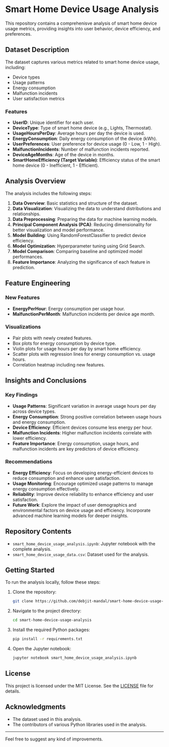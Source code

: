 
# Smart Home Device Usage Analysis

This repository contains a comprehenisve analysis of smart home device usage metrics, providing insights into user behavior, device efficiency, and preferences.

## Dataset Description

The dataset captures various metrics related to smart home device usage, including:
- Device types
- Usage patterns
- Energy consumption
- Malfunction incidents
- User satisfaction metrics

### Features

- **UserID**: Unique identifier for each user.
- **DeviceType**: Type of smart home device (e.g., Lights, Thermostat).
- **UsageHoursPerDay**: Average hours per day the device is used.
- **EnergyConsumption**: Daily energy consumption of the device (kWh).
- **UserPreferences**: User preference for device usage (0 - Low, 1 - High).
- **MalfunctionIncidents**: Number of malfunction incidents reported.
- **DeviceAgeMonths**: Age of the device in months.
- **SmartHomeEfficiency (Target Variable)**: Efficiency status of the smart home device (0 - Inefficient, 1 - Efficient).

## Analysis Overview

The analysis includes the following steps:
1. **Data Overview**: Basic statistics and structure of the dataset.
2. **Data Visualization**: Visualizing the data to understand distributions and relationships.
3. **Data Preprocessing**: Preparing the data for machine learning models.
4. **Principal Component Analysis (PCA)**: Reducing dimensionality for better visualization and model performance.
5. **Model Building**: Using RandomForestClassifier to predict device efficiency.
6. **Model Optimization**: Hyperparameter tuning using Grid Search.
7. **Model Comparison**: Comparing baseline and optimized model performances.
8. **Feature Importance**: Analyzing the significance of each feature in prediction.

## Feature Engineering

### New Features
- **EnergyPerHour**: Energy consumption per usage hour.
- **MalfunctionPerMonth**: Malfunction incidents per device age month.

### Visualizations
- Pair plots with newly created features.
- Box plots for energy consumption by device type.
- Violin plots for usage hours per day by smart home efficiency.
- Scatter plots with regression lines for energy consumption vs. usage hours.
- Correlation heatmap including new features.

## Insights and Conclusions

### Key Findings
- **Usage Patterns**: Significant variation in average usage hours per day across device types.
- **Energy Consumption**: Strong positive correlation between usage hours and energy consumption.
- **Device Efficiency**: Efficient devices consume less energy per hour.
- **Malfunction Incidents**: Higher malfunction incidents correlate with lower efficiency.
- **Feature Importance**: Energy consumption, usage hours, and malfunction incidents are key predictors of device efficiency.

### Recommendations
- **Energy Efficiency**: Focus on developing energy-efficient devices to reduce consumption and enhance user satisfaction.
- **Usage Monitoring**: Encourage optimized usage patterns to manage energy consumption effectively.
- **Reliability**: Improve device reliability to enhance efficiency and user satisfaction.
- **Future Work**: Explore the impact of user demographics and environmental factors on device usage and efficiency. Incorporate advanced machine learning models for deeper insights.

## Repository Contents

- `smart_home_device_usage_analysis.ipynb`: Jupyter notebook with the complete analysis.
- `smart_home_device_usage_data.csv`: Dataset used for the analysis.

## Getting Started

To run the analysis locally, follow these steps:

1. Clone the repository:
   ```sh
   git clone https://github.com/debjit-mandal/smart-home-device-usage-analysis.git
   ```

2. Navigate to the project directory:
   ```sh
   cd smart-home-device-usage-analysis
   ```

3. Install the required Python packages:
   ```sh
   pip install -r requirements.txt
   ```

4. Open the Jupyter notebook:
   ```sh
   jupyter notebook smart_home_device_usage_analysis.ipynb
   ```

## License

This project is licensed under the MIT License. See the [LICENSE](LICENSE) file for details.

## Acknowledgments

- The dataset used in this analysis.
- The contributors of various Python libraries used in the analysis.

----------------------------------------------------------------

Feel free to suggest any kind of improvements.
